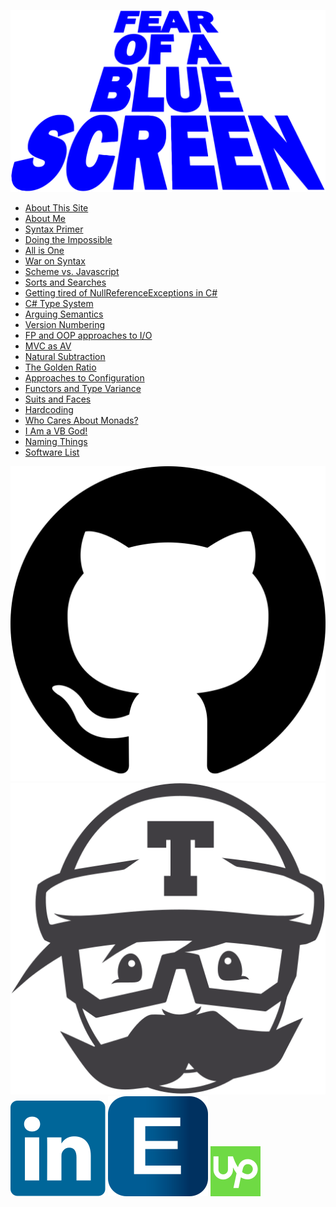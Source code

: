 <img src="/logos/fearOfABlueScreen.svg"
     class="title-logo"
     alt="Fear of a Blue Screen">

  * [About This Site](/?thisSite)
  * [About Me](/?me)
  * [Syntax Primer](/?primer)
  * [Doing the Impossible](/?impossible)
  * [All is One](/?one)
  * [War on Syntax](/?warOnSyntax)
  * [Scheme vs. Javascript](/?schemeVsJavascript)
  * [Sorts and Searches](/?sortsAndSearches)
  * [Getting tired of NullReferenceExceptions in C#](/?sure)
  * [C# Type System](/?cSharpTypeSystem)
  * [Arguing Semantics](/?semantics)
  * [Version Numbering](/?versioning)
  * [FP and OOP approaches to I/O](/?io)
  * [MVC as AV](/?mvc)
  * [Natural Subtraction](/?naturals)
  * [The Golden Ratio](/?golden)
  * [Approaches to Configuration](/?config)
  * [Functors and Type Variance](/?functorsTypeVariance)
  * [Suits and Faces](/?suitsAndFaces)
  * [Hardcoding](/?hardcoding)
  * [Who Cares About Monads?](/?patterns)
  * [I Am a VB God!](/?vbgod)
  * [Naming Things](/?namingThings)
  * [Software List](/?software)

<div class="icon-set">
    <a href="//github.com/rkoeninger"><img src="/logos/github.svg" class="detail" /></a>
    <a href="//travis-ci.org/rkoeninger"><img src="/logos/travis_icon.svg" class="detail" /></a>
    <a href="//www.linkedin.com/in/robertkoeninger"><img src="/logos/linkedin_icon.svg" class="detail" /></a>
    <a href="//www.elance.com/s/robertkoeninger"><img src="/logos/elance_icon.svg" class="detail" /></a>
    <a href="//www.upwork.com/freelancers/~015abc115b8c8a1001"><img src="/logos/upwork_icon.svg" class="detail" /></a>
</div>

<div style="clear: both" />
